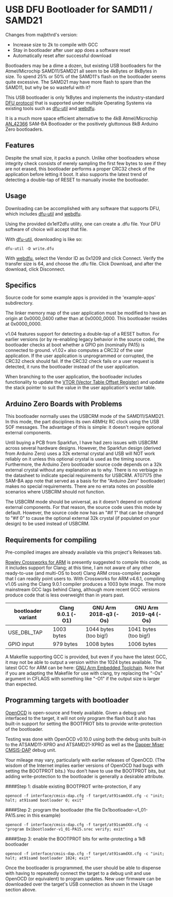 USB DFU Bootloader for SAMD11 / SAMD21
======================================

Changes from majbthrd's version:
- Increase size to 2k to  compile with GCC
- Stay in bootloader after user app does a software reset
- Automatically reset after successful download

Bootloaders may be a dime a dozen, but existing USB bootloaders for the Atmel/Microchip SAMD11/SAMD21 all seem to be 4kBytes or 8kBytes in size.  To spend 25% or 50% of the SAMD11's flash on the bootloader seems quite excessive.  The SAMD21 may have more flash to spare than the SAMD11, but why be so wasteful with it?

This USB bootloader is only 1kBytes and implements the industry-standard [DFU protocol](http://www.usb.org/developers/docs/devclass_docs/DFU_1.1.pdf) that is supported under multiple Operating Systems via existing tools such as [dfu-util](http://dfu-util.sourceforge.net/) and [webdfu](https://github.com/devanlai/webdfu).

It is a much more space efficient alternative to the 4kB Atmel/Microchip [AN_42366](http://www.microchip.com//wwwAppNotes/AppNotes.aspx?appnote=en591491) SAM-BA Bootloader or the positively gluttonous 8kB Arduino Zero bootloaders.

## Features

Despite the small size, it packs a punch.  Unlike other bootloaders whose integrity check consists of merely sampling the first few bytes to see if they are not erased, this bootloader performs a proper CRC32 check of the application before letting it boot.  It also supports the latest trend of detecting a double-tap of RESET to manually invoke the bootloader.

## Usage

Downloading can be accomplished with any software that supports DFU, which includes [dfu-util](http://dfu-util.sourceforge.net/) and [webdfu](https://github.com/devanlai/webdfu).

Using the provided dx1elf2dfu utility, one can create a .dfu file.  Your DFU software of choice will accept that file.

With [dfu-util](http://dfu-util.sourceforge.net/), downloading is like so:

```
dfu-util -D write.dfu
```

With [webdfu](https://devanlai.github.io/webdfu/dfu-util/), select the Vendor ID as 0x1209 and click Connect.  Verify the transfer size is 64, and choose the .dfu file.  Click Download, and after the download, click Disconnect.

## Specifics

Source code for some example apps is provided in the 'example-apps' subdirectory.

The linker memory map of the user application must be modified to have an origin at 0x0000_0400 rather than at 0x0000_0000.  This bootloader resides at 0x0000_0000.

v1.04 features support for detecting a double-tap of a RESET button.  For earlier versions (or by re-enabling legacy behavior in the source code), the bootloader checks at boot whether a GPIO pin (nominally PA15) is connected to ground.  v1.02+ also computes a CRC32 of the user application.  If the user application is unprogrammed or corrupted, the CRC32 check should fail.  If the CRC32 check fails or a user request is detected, it runs the bootloader instead of the user application.

When branching to the user application, the bootloader includes functionality to update the [VTOR (Vector Table Offset Register)](http://infocenter.arm.com/help/topic/com.arm.doc.dui0662a/Ciheijba.html) and update the stack pointer to suit the value in the user application's vector table.


## Arduino Zero Boards with Problems

This bootloader normally uses the USBCRM mode of the SAMD11/SAMD21.  In this mode, the part disciplines its own 48MHz RC clock using the USB SOF messages.  The advantage of this is simple: it doesn't require optional external components.
 
Until buying a PCB from Sparkfun, I have had zero issues with USBCRM across several hardware designs.  However, the Sparkfun design (derived from Arduino Zero) uses a 32k external crystal and USB will NOT work reliably on it unless this optional crystal is used as the timing source.  Furthermore, the Arduino Zero bootloader source code depends on a 32k external crystal without any explanation as to why.  There is no verbiage in the datasheet to indicate special requirements for USBCRM.  AT07175 (the SAM-BA app note that served as a basis for the "Arduino Zero" bootloader) makes no special requirements.  There are no errata notes on possible scenarios where USBCRM should not function.

The USBCRM mode should be universal, as it doesn't depend on optional external components.  For that reason, the source code uses this mode by default.  However, the source code now has an "#if 1" that can be changed to "#if 0" to cause the optional external 32k crystal (if populated on your design) to be used instead of USBCRM.

## Requirements for compiling

Pre-compiled images are already available via this project's Releases tab.

[Rowley Crossworks for ARM](http://www.rowley.co.uk/arm/) is presently suggested to compile this code, as it includes support for Clang; at this time, I am not aware of any other ready-to-use (and multi-OS to boot) Clang ARM cross-compiler package that I can readily point users to.  With Crossworks for ARM v4.6.1, compiling v1.05 using the Clang 9.0.1 compiler produces a 1003 byte image.  The more mainstream GCC lags behind Clang, although more recent GCC versions produce code that is less overweight than in years past.

|bootloader variant|Clang 9.0.1 (-O1) |GNU Arm 2018-q3 (-Os) |GNU Arm 2019-q4 (-Os) |
|------------------|------------------|----------------------|----------------------|
| USE_DBL_TAP      | 1003 bytes       | 1044 bytes (too big!)| 1041 bytes (too big!)|
| GPIO input       | 979 bytes        | 1008 bytes           | 1006 bytes           |

A Makefile supporting GCC is provided, but even if you have the latest GCC, it may not be able to output a version within the 1024 bytes available.  The latest GCC for ARM can be here: [GNU Arm Embedded Toolchain](https://developer.arm.com/tools-and-software/open-source-software/developer-tools/gnu-toolchain/gnu-rm).  Note that if you are adapting the Makefile for use with clang, try replacing the "-Os" argument in CFLAGS with something like "-O1" if the output size is larger than expected.

## Programming targets with bootloader

[OpenOCD](http://openocd.org/) is open-source and freely available.  Given a debug unit interfaced to the target, it will not only program the flash but it also has built-in support for setting the BOOTPROT bits to provide write-protection of the bootloader.

Testing was done with OpenOCD v0.10.0 using both the debug units built-in to the ATSAMD11-XPRO and ATSAMD21-XPRO as well as the [Dapper Miser CMSIS-DAP](https://github.com/majbthrd/DapperMiser) debug unit.

Your mileage may vary, particularly with earlier releases of OpenOCD.  (The wisdom of the Internet implies earlier versions of OpenOCD had bugs with setting the BOOTPROT bits.)  You don't have to use the BOOTPROT bits, but adding write-protection to the bootloader is generally a desirable attribute.

####Step 1: disable existing BOOTPROT write-protection, if any

```
openocd -f interface/cmsis-dap.cfg -f target/at91samdXX.cfg -c "init; halt; at91samd bootloader 0; exit"
```

####Step 2: program the bootloader (the file Dx1bootloader-v1_01-PA15.srec in this example)

```
openocd -f interface/cmsis-dap.cfg -f target/at91samdXX.cfg -c "program Dx1bootloader-v1_01-PA15.srec verify; exit"
```

####Step 3: enable the BOOTPROT bits for write-protecting a 1kB bootloader

```
openocd -f interface/cmsis-dap.cfg -f target/at91samdXX.cfg -c "init; halt; at91samd bootloader 1024; exit"
```

Once the bootloader is programmed, the user should be able to dispense with having to repeatedly connect the target to a debug unit and use OpenOCD (or equivalent) to program updates.  New user firmware can be downloaded over the target's USB connection as shown in the Usage section above.
